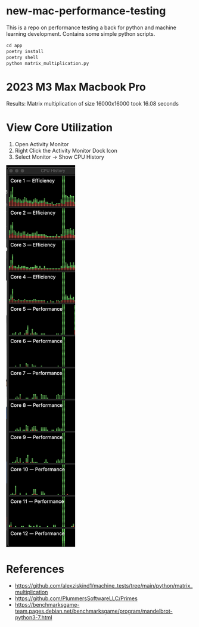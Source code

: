 # new-mac-performance-testing

This is a repo on performance testing a back for python and machine learning development. Contains some simple python scripts.

```
cd app 
poetry install
poetry shell
python matrix_multiplication.py
```

# 2023 M3 Max Macbook Pro

Results: Matrix multiplication of size 16000x16000 took 16.08 seconds

# View Core Utilization

1. Open Activity Monitor
2. Right Click the Activity Monitor Dock Icon
3. Select Monitor -> Show CPU History

![cores](./images/cores.png)

# References

- https://github.com/alexziskind1/machine_tests/tree/main/python/matrix_multiplication
- https://github.com/PlummersSoftwareLLC/Primes
- https://benchmarksgame-team.pages.debian.net/benchmarksgame/program/mandelbrot-python3-7.html